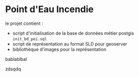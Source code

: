 # Point d'Eau Incendie

le projet contient :
* script d'initialisation de la base de données métier postgis `init_bd_pei.sql`
* script de représentation au format SLD pour geoserver
* bibliothèque d'images pour la représentation

bablablbal

zdsqdq

